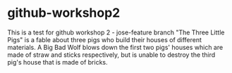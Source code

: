 # github-workshop2
This is a test for github workshop 2 - jose-feature branch
"The Three Little Pigs" is a fable about three pigs who build their houses of different materials. A Big Bad Wolf blows down the first two pigs' houses which are made of straw and sticks respectively, but is unable to destroy the third pig's house that is made of bricks.
